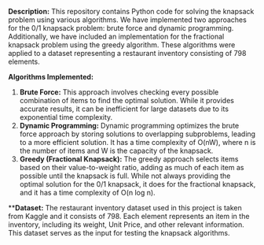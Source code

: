 **Description:**
This repository contains Python code for solving the knapsack problem using various algorithms. We have implemented two approaches for the 0/1 knapsack problem: brute force and dynamic programming. Additionally, we have included an implementation for the fractional knapsack problem using the greedy algorithm. These algorithms were applied to a dataset representing a restaurant inventory consisting of 798 elements.

**Algorithms Implemented:**

1. **Brute Force:** This approach involves checking every possible combination of items to find the optimal solution. While it provides accurate results, it can be inefficient for large datasets due to its exponential time complexity.
2. **Dynamic Programming:** Dynamic programming optimizes the brute force approach by storing solutions to overlapping subproblems, leading to a more efficient solution. It has a time complexity of O(nW), where n is the number of items and W is the capacity of the knapsack.
3. **Greedy (Fractional Knapsack):** The greedy approach selects items based on their value-to-weight ratio, adding as much of each item as possible until the knapsack is full. While not always providing the optimal solution for the 0/1 knapsack, it does for the fractional knapsack, and it has a time complexity of O(n log n).

****Dataset:**
The restaurant inventory dataset used in this project is taken from Kaggle and it consists of 798. Each element represents an item in the inventory, including its weight, Unit Price, and other relevant information. This dataset serves as the input for testing the knapsack algorithms.
